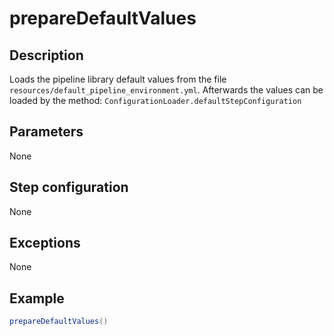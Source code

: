 # prepareDefaultValues

## Description

Loads the pipeline library default values from the file `resources/default_pipeline_environment.yml`.
Afterwards the values can be loaded by the method: `ConfigurationLoader.defaultStepConfiguration` 

## Parameters

None

## Step configuration

None

## Exceptions

None

## Example

```groovy
prepareDefaultValues()
```




